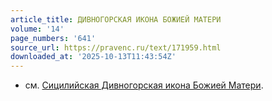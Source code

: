 ```yaml
---
article_title: ДИВНОГОРСКАЯ ИКОНА БОЖИЕЙ МАТЕРИ
volume: '14'
page_numbers: '641'
source_url: https://pravenc.ru/text/171959.html
downloaded_at: '2025-10-13T11:43:54Z'
---
```


- см. [Сицилийская Дивногорская икона Божией Матери](<https://pravenc.ru/text/Сицилийская Дивногорская икона Божией Матери.html>).
